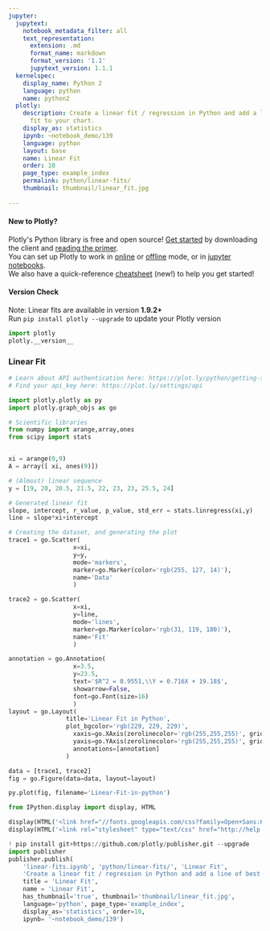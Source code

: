 ```yaml
---
jupyter:
  jupytext:
    notebook_metadata_filter: all
    text_representation:
      extension: .md
      format_name: markdown
      format_version: '1.1'
      jupytext_version: 1.1.1
  kernelspec:
    display_name: Python 2
    language: python
    name: python2
  plotly:
    description: Create a linear fit / regression in Python and add a line of best
      fit to your chart.
    display_as: statistics
    ipynb: ~notebook_demo/139
    language: python
    layout: base
    name: Linear Fit
    order: 10
    page_type: example_index
    permalink: python/linear-fits/
    thumbnail: thumbnail/linear_fit.jpg
    
---
```


#### New to Plotly?
Plotly's Python library is free and open source! [Get started](https://plot.ly/python/getting-started/) by downloading the client and [reading the primer](https://plot.ly/python/getting-started/).
<br>You can set up Plotly to work in [online](https://plot.ly/python/getting-started/#initialization-for-online-plotting) or [offline](https://plot.ly/python/getting-started/#initialization-for-offline-plotting) mode, or in [jupyter notebooks](https://plot.ly/python/getting-started/#start-plotting-online).
<br>We also have a quick-reference [cheatsheet](https://images.plot.ly/plotly-documentation/images/python_cheat_sheet.pdf) (new!) to help you get started!


#### Version Check
Note: Linear fits are available in version <b>1.9.2+</b><br>
Run  `pip install plotly --upgrade` to update your Plotly version

```python
import plotly
plotly.__version__
```

### Linear Fit

```python
# Learn about API authentication here: https://plot.ly/python/getting-started
# Find your api_key here: https://plot.ly/settings/api

import plotly.plotly as py
import plotly.graph_objs as go

# Scientific libraries
from numpy import arange,array,ones
from scipy import stats


xi = arange(0,9)
A = array([ xi, ones(9)])

# (Almost) linear sequence
y = [19, 20, 20.5, 21.5, 22, 23, 23, 25.5, 24]

# Generated linear fit
slope, intercept, r_value, p_value, std_err = stats.linregress(xi,y)
line = slope*xi+intercept

# Creating the dataset, and generating the plot
trace1 = go.Scatter(
                  x=xi,
                  y=y,
                  mode='markers',
                  marker=go.Marker(color='rgb(255, 127, 14)'),
                  name='Data'
                  )

trace2 = go.Scatter(
                  x=xi,
                  y=line,
                  mode='lines',
                  marker=go.Marker(color='rgb(31, 119, 180)'),
                  name='Fit'
                  )

annotation = go.Annotation(
                  x=3.5,
                  y=23.5,
                  text='$R^2 = 0.9551,\\Y = 0.716X + 19.18$',
                  showarrow=False,
                  font=go.Font(size=16)
                  )
layout = go.Layout(
                title='Linear Fit in Python',
                plot_bgcolor='rgb(229, 229, 229)',
                  xaxis=go.XAxis(zerolinecolor='rgb(255,255,255)', gridcolor='rgb(255,255,255)'),
                  yaxis=go.YAxis(zerolinecolor='rgb(255,255,255)', gridcolor='rgb(255,255,255)'),
                  annotations=[annotation]
                )

data = [trace1, trace2]
fig = go.Figure(data=data, layout=layout)

py.plot(fig, filename='Linear-Fit-in-python')
```

```python
from IPython.display import display, HTML

display(HTML('<link href="//fonts.googleapis.com/css?family=Open+Sans:600,400,300,200|Inconsolata|Ubuntu+Mono:400,700" rel="stylesheet" type="text/css" />'))
display(HTML('<link rel="stylesheet" type="text/css" href="http://help.plot.ly/documentation/all_static/css/ipython-notebook-custom.css">'))

! pip install git+https://github.com/plotly/publisher.git --upgrade
import publisher
publisher.publish(
    'linear-fits.ipynb', 'python/linear-fits/', 'Linear Fit',
    'Create a linear fit / regression in Python and add a line of best fit to your chart.',
    title = 'Linear Fit',
    name = 'Linear Fit',
    has_thumbnail='true', thumbnail='thumbnail/linear_fit.jpg',
    language='python', page_type='example_index',
    display_as='statistics', order=10,
    ipynb= '~notebook_demo/139')
```

```python

```
